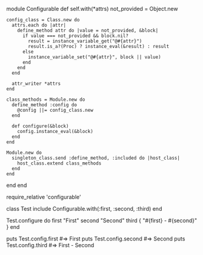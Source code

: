 module Configurable
  def self.with(*attrs)
    not_provided = Object.new

    config_class = Class.new do
      attrs.each do |attr|
        define_method attr do |value = not_provided, &block|
          if value === not_provided && block.nil?
            result = instance_variable_get("@#{attr}")
            result.is_a?(Proc) ? instance_eval(&result) : result
          else
            instance_variable_set("@#{attr}", block || value)
          end
        end
      end

      attr_writer *attrs
    end

    class_methods = Module.new do
      define_method :config do
        @config ||= config_class.new
      end

      def configure(&block)
        config.instance_eval(&block)
      end
    end

    Module.new do
      singleton_class.send :define_method, :included do |host_class|
        host_class.extend class_methods
      end
    end
  end
end

require_relative 'configurable'

class Test
  include Configurable.with(:first, :second, :third)
end

Test.configure do
  first "First"
  second "Second"
  third { "#{first} - #{second}" }
end

puts Test.config.first #=> First
puts Test.config.second #=> Second
puts Test.config.third #=> First - Second
